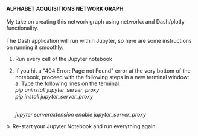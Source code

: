 <b> ALPHABET ACQUISITIONS NETWORK GRAPH </b>
<br><br>
My take on creating this network graph using networkx and Dash/plotly functionality.
<br><br>
The Dash application will run within Jupyter, so here are some instructions on running it smoothly:

1. Run every cell of the Jupyter notebook
2. If you hit a "404 Error: Page not Found" error at the very bottom of the notebook, proceed with the following steps in a new terminal window: <br>
  a. Type the following lines on the terminal:
    <br>
          <i> pip uninstall jupyter_server_proxy </i> 
     <br>
          <i> pip install jupyter_server_proxy </i> 
          
     <br>
          <i> jupyter serverextension enable jupyter_server_proxy </i> 
          
    <br>
  b. Re-start your Jupyter Notebook and run everything again. 
